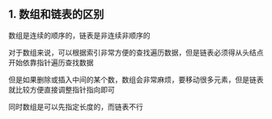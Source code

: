 ## 1. 数组和链表的区别

数组是连续的顺序的，链表是非连续非顺序的

对于数组来说，可以根据索引非常方便的查找遍历数据，但是链表必须得从头结点开始依靠指针遍历查找数据

但是如果删除或插入中间的某个数，数组会非常麻烦，要移动很多元素，但是链表就比较方便直接调整指针指向即可

同时数组是可以先指定长度的，而链表不行